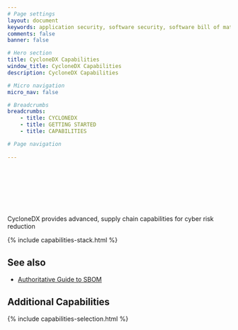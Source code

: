 ```yaml
---
# Page settings
layout: document
keywords: application security, software security, software bill of material, SBOM, BOM, open source, supply chain, specification, spdx, license, package url, purl, cpe
comments: false
banner: false

# Hero section
title: CycloneDX Capabilities
window_title: CycloneDX Capabilities
description: CycloneDX Capabilities

# Micro navigation
micro_nav: false

# Breadcrumbs
breadcrumbs:
    - title: CYCLONEDX
    - title: GETTING STARTED
    - title: CAPABILITIES

# Page navigation
    
---
```


# &nbsp;

&nbsp;<!-- without this hack, the dropdown menu has issues due to h1 and h2 happening right after each other -->

<div id="capabilities-section">
<p class="large-quote">CycloneDX provides advanced, supply chain capabilities for cyber risk reduction</p>
{% include capabilities-stack.html %}
</div>

## See also

* [Authoritative Guide to SBOM](../../guides/sbom/introduction/#vulnerability-exploitability-exchange-vex)

## Additional Capabilities

{% include capabilities-selection.html %}
